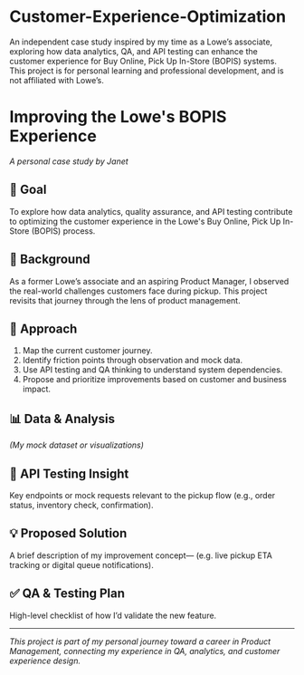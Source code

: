 # Customer-Experience-Optimization
An independent case study inspired by my time as a Lowe’s associate, exploring how data analytics, QA, and API testing can enhance the customer experience for Buy Online, Pick Up In-Store (BOPIS) systems. This project is for personal learning and professional development, and is not affiliated with Lowe’s. 

# Improving the Lowe's BOPIS Experience
*A personal case study by Janet*

## 🎯 Goal
To explore how data analytics, quality assurance, and API testing contribute to optimizing the customer experience in the Lowe's Buy Online, Pick Up In-Store (BOPIS) process.

## 🧭 Background
As a former Lowe’s associate and an aspiring Product Manager, I observed the real-world challenges customers face during pickup. This project revisits that journey through the lens of product management.

## 🧩 Approach
1. Map the current customer journey.
2. Identify friction points through observation and mock data.
3. Use API testing and QA thinking to understand system dependencies.
4. Propose and prioritize improvements based on customer and business impact.

## 📊 Data & Analysis
*(My mock dataset or visualizations)*



## 🧪 API Testing Insight
Key endpoints or mock requests relevant to the pickup flow (e.g., order status, inventory check, confirmation).



## 💡 Proposed Solution
A brief description of my improvement concept— (e.g. live pickup ETA tracking or digital queue notifications).



## ✅ QA & Testing Plan
High-level checklist of how I’d validate the new feature.


---
*This project is part of my personal journey toward a career in Product Management, connecting my experience in QA, analytics, and customer experience design.*
